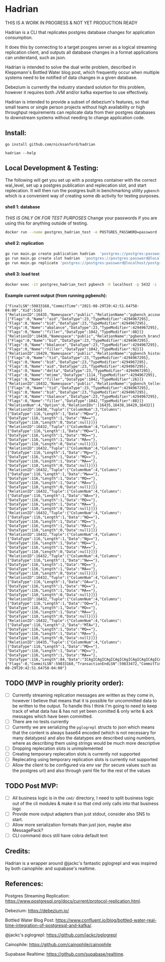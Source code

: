 # Hadrian

THIS IS A WORK IN PROGRESS & NOT YET PRODUCTION READY

Hadrian is a CLI that replicates postgres database changes for application
consumption.

It does this by connecting to a target posgres server as a logical streaming
replication client, and outputs all database changes in a format applications
can understand, such as json.

Hadrian is intended to solve the dual write problem, described in Kleppmann's
Bottled Water blog post, which frequently occur when multiple systems need to
be notified of data changes in a given database.

Debezium is currently the industry standard solution for this problem, however
it requires both JVM and/or kafka expertise to use effectively.

Hadrian is intended to provide a subset of debezium's features, so that small
teams or single person projects without high availability or high throughput
requirements can replicate data from their postgres databases to downstream
systems without needing to change application code.

## Install:
```
go install github.com/nicksanford/hadrian

hadrian --help
```

## Local Development & Testing:

The following will get you set up with a postgres container with the correct
wal_level, set up a postgres publication and replecation slot, and start
replecation. It will then run the postgres built in benchmarking utility
`pgbench` which is a convenient way of creating some db activity for testing
purposes.

#### shell 1: database
*THIS IS ONLY OK FOR TEST PURPOSES* Change your passwords if you are using this for anything outside of testing.
```bash
docker run --name postgres_hadrian_test -e POSTGRES_PASSWORD=password -p 5432:5432 postgres:13.4 -c wal_level=logical
```


####  shell 2: replication
```bash
go run main.go create publication hadrian  'postgres://postgres:password@localhost/postgres?replication=database'
go run main.go create slot hadrian  'postgres://postgres:password@localhost/postgres?replication=database'
go run main.go replicate 'postgres://postgres:password@localhost/postgres?replication=database' -s hadrian -p hadrian > output
```
#### shell 3: load test
```bash
docker exec -it postgres_hadrian_test pgbench -h localhost -p 5432 -i -U postgres
```

#### Example current output (from running pgbench):
```jsonlines
{"FinalLSN":59833168,"CommitTime":"2021-08-29T20:42:51.64758-04:00","Xid":516}
{"RelationID":16435,"Namespace":"public","RelationName":"pgbench_accounts","ReplicaIdentity":100,"ColumnNum":4,"Columns":[{"Flags":0,"Name":"aid","DataType":23,"TypeModifier":4294967295},{"Flags":0,"Name":"bid","DataType":23,"TypeModifier":4294967295},{"Flags":0,"Name":"abalance","DataType":23,"TypeModifier":4294967295},{"Flags":0,"Name":"filler","DataType":1042,"TypeModifier":88}]}
{"RelationID":16438,"Namespace":"public","RelationName":"pgbench_branches","ReplicaIdentity":100,"ColumnNum":3,"Columns":[{"Flags":0,"Name":"bid","DataType":23,"TypeModifier":4294967295},{"Flags":0,"Name":"bbalance","DataType":23,"TypeModifier":4294967295},{"Flags":0,"Name":"filler","DataType":1042,"TypeModifier":92}]}
{"RelationID":16429,"Namespace":"public","RelationName":"pgbench_history","ReplicaIdentity":100,"ColumnNum":6,"Columns":[{"Flags":0,"Name":"tid","DataType":23,"TypeModifier":4294967295},{"Flags":0,"Name":"bid","DataType":23,"TypeModifier":4294967295},{"Flags":0,"Name":"aid","DataType":23,"TypeModifier":4294967295},{"Flags":0,"Name":"delta","DataType":23,"TypeModifier":4294967295},{"Flags":0,"Name":"mtime","DataType":1114,"TypeModifier":4294967295},{"Flags":0,"Name":"filler","DataType":1042,"TypeModifier":26}]}
{"RelationID":16432,"Namespace":"public","RelationName":"pgbench_tellers","ReplicaIdentity":100,"ColumnNum":4,"Columns":[{"Flags":0,"Name":"tid","DataType":23,"TypeModifier":4294967295},{"Flags":0,"Name":"bid","DataType":23,"TypeModifier":4294967295},{"Flags":0,"Name":"tbalance","DataType":23,"TypeModifier":4294967295},{"Flags":0,"Name":"filler","DataType":1042,"TypeModifier":88}]}
{"RelationNum":4,"Option":0,"RelationIDs":[16435,16438,16429,16432]}
{"RelationID":16438,"Tuple":{"ColumnNum":3,"Columns":[{"DataType":116,"Length":1,"Data":"MQ=="},{"DataType":116,"Length":1,"Data":"MA=="},{"DataType":110,"Length":0,"Data":null}]}}
{"RelationID":16432,"Tuple":{"ColumnNum":4,"Columns":[{"DataType":116,"Length":1,"Data":"MQ=="},{"DataType":116,"Length":1,"Data":"MQ=="},{"DataType":116,"Length":1,"Data":"MA=="},{"DataType":110,"Length":0,"Data":null}]}}
{"RelationID":16432,"Tuple":{"ColumnNum":4,"Columns":[{"DataType":116,"Length":1,"Data":"Mg=="},{"DataType":116,"Length":1,"Data":"MQ=="},{"DataType":116,"Length":1,"Data":"MA=="},{"DataType":110,"Length":0,"Data":null}]}}
{"RelationID":16432,"Tuple":{"ColumnNum":4,"Columns":[{"DataType":116,"Length":1,"Data":"Mw=="},{"DataType":116,"Length":1,"Data":"MQ=="},{"DataType":116,"Length":1,"Data":"MA=="},{"DataType":110,"Length":0,"Data":null}]}}
{"RelationID":16432,"Tuple":{"ColumnNum":4,"Columns":[{"DataType":116,"Length":1,"Data":"NA=="},{"DataType":116,"Length":1,"Data":"MQ=="},{"DataType":116,"Length":1,"Data":"MA=="},{"DataType":110,"Length":0,"Data":null}]}}
{"RelationID":16432,"Tuple":{"ColumnNum":4,"Columns":[{"DataType":116,"Length":1,"Data":"NQ=="},{"DataType":116,"Length":1,"Data":"MQ=="},{"DataType":116,"Length":1,"Data":"MA=="},{"DataType":110,"Length":0,"Data":null}]}}
{"RelationID":16432,"Tuple":{"ColumnNum":4,"Columns":[{"DataType":116,"Length":1,"Data":"Ng=="},{"DataType":116,"Length":1,"Data":"MQ=="},{"DataType":116,"Length":1,"Data":"MA=="},{"DataType":110,"Length":0,"Data":null}]}}
{"RelationID":16432,"Tuple":{"ColumnNum":4,"Columns":[{"DataType":116,"Length":1,"Data":"Nw=="},{"DataType":116,"Length":1,"Data":"MQ=="},{"DataType":116,"Length":1,"Data":"MA=="},{"DataType":110,"Length":0,"Data":null}]}}
{"RelationID":16432,"Tuple":{"ColumnNum":4,"Columns":[{"DataType":116,"Length":1,"Data":"OA=="},{"DataType":116,"Length":1,"Data":"MQ=="},{"DataType":116,"Length":1,"Data":"MA=="},{"DataType":110,"Length":0,"Data":null}]}}
{"RelationID":16432,"Tuple":{"ColumnNum":4,"Columns":[{"DataType":116,"Length":1,"Data":"OQ=="},{"DataType":116,"Length":1,"Data":"MQ=="},{"DataType":116,"Length":1,"Data":"MA=="},{"DataType":110,"Length":0,"Data":null}]}}
{"RelationID":16432,"Tuple":{"ColumnNum":4,"Columns":[{"DataType":116,"Length":2,"Data":"MTA="},{"DataType":116,"Length":1,"Data":"MQ=="},{"DataType":116,"Length":1,"Data":"MA=="},{"DataType":110,"Length":0,"Data":null}]}}
{"RelationID":16435,"Tuple":{"ColumnNum":4,"Columns":[{"DataType":116,"Length":1,"Data":"MQ=="},{"DataType":116,"Length":1,"Data":"MQ=="},{"DataType":116,"Length":1,"Data":"MA=="},{"DataType":116,"Length":84,"Data":"ICAgICAgICAgICAgICAgICAgICAgICAgICAgICAgICAgICAgICAgICAgICAgICAgICAgICAgICAgICAgICAgICAgICAgICAgICAgICAgICAgICAg"}]}}
{"Flags":0,"CommitLSN":59833168,"TransactionEndLSN":59833472,"CommitTime":"2021-08-29T20:42:51.64758-04:00"}
```

## TODO (MVP in roughly priority order):

- [ ] Currently streaming replication messages are written as they come in, however I believe that means that it is possible for uncommitted data to be written to  the output. To handle this I think I'm going to need to keep track of what data has & has not yet been comitted & only write & ack messages which have been committed.
- [ ] There are no tests currently
- [ ] Currently we are serializing the `pglogrepl` structs to json which means that the content is always base64 encoded (which is not necessary for many datatypes) and also the datatypes are described using numbers, where as describing them using strings would be much more descriptive
- [ ] Dropping replecation slots is unimplemented
- [ ] Creating temporary replecation slots is currently not supported
- [ ] Replecating using temporary replication slots is currently not supported
- [ ] Allow the client to be configured via env var (for secure values such as the postgres url) and also through yaml file for the rest of the values

## TODO Post MVP:

- [ ] All business logic is in the `cmd/` directory, I need to split business logic out of the cli modules & make it so that cmd only calls into that business logc
- [ ] Provide more output adapters than just stdout, consider also SNS to start.
- [ ] Allow more serialization formats than just json, maybe also MessagePack?
- [ ] CLI command docs still have cobra default text

## Credits:
Hadrian is a wrapper around @jackc's fantastic pglogrepl and was
inspired by both cainophile: and supabase's realtime.

## References:
Postgres Streaming Replication:
https://www.postgresql.org/docs/current/protocol-replication.html.

Debezium:
https://debezium.io/

Bottled Water Blog Post:
https://www.confluent.io/blog/bottled-water-real-time-integration-of-postgresql-and-kafka/.

@jackc's pglogrepl:
https://github.com/jackc/pglogrepl

Cainophile:
https://github.com/cainophile/cainophile

Supabase Realtime:
https://github.com/supabase/realtime.

